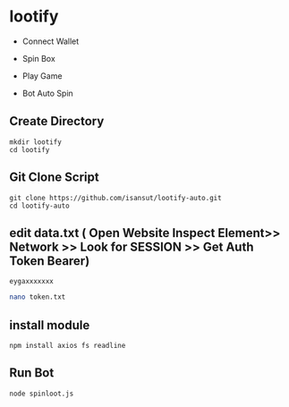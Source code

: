 # lootify

- Connect Wallet
- Spin Box
- Play Game

- Bot Auto Spin
## Create Directory
```
mkdir lootify 
cd lootify
```
## Git Clone Script
```
git clone https://github.com/isansut/lootify-auto.git
cd lootify-auto
```
## edit data.txt ( Open Website Inspect Element>> Network >> Look for SESSION >> Get Auth Token Bearer)
```text
eygaxxxxxxx
```
```bash
nano token.txt
```
## install module
```
npm install axios fs readline

```
## Run Bot
```
node spinloot.js
```
